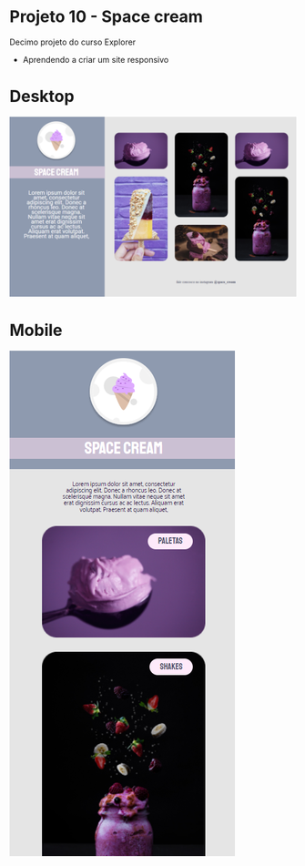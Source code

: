 # Projeto 10 - Space cream
Decimo projeto do curso Explorer 

- Aprendendo a criar um site responsivo


# Desktop

![](assests/screenshot.png)


# Mobile

![](assests/screenshot2.png)
